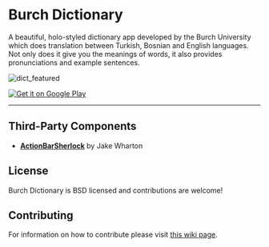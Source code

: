 Burch Dictionary
================

A beautiful, holo-styled dictionary app developed by the Burch University which does translation between Turkish, Bosnian and English languages. Not only does it give you the meanings of words, it also provides pronunciations and example sentences.


![dict_featured](https://f.cloud.github.com/assets/2550945/2296834/23f41abc-a0a4-11e3-8cf2-82ccf9e30c13.png)

<a href="https://play.google.com/store/apps/details?id=ibu.edu.dictionary">
  <img alt="Get it on Google Play"
       src="https://developer.android.com/images/brand/en_generic_rgb_wo_60.png" />
</a>


____________________________________________________________

Third-Party Components
----------------------

- <a href="http://actionbarsherlock.com/">**ActionBarSherlock**</a> by Jake Wharton 


License
-------
Burch Dictionary is BSD licensed and contributions are welcome!


Contributing
------------

For information on how to contribute please visit <a href="https://github.com/Sulejman/DictionaryTurkish-English-Bosnian/wiki/Contributing">this wiki page</a>.
